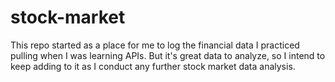 # stock-market
This repo started as a place for me to log the financial data I practiced pulling when I was learning APIs. But it's great data to analyze, so I intend to keep adding to it as I conduct any further stock market data analysis.
